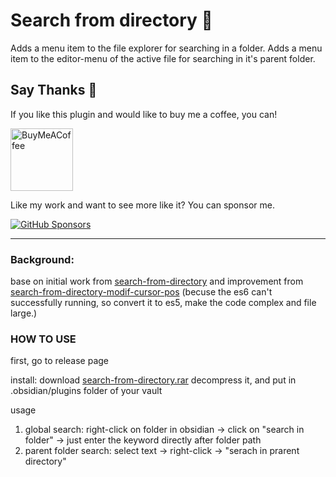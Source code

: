 # Search from directory 🔎

Adds a menu item to the file explorer for searching in a folder.
Adds a menu item to the editor-menu of the active file for searching in it's parent folder.

## Say Thanks 🙏

If you like this plugin and would like to buy me a coffee, you can!

[<img src="https://cdn.buymeacoffee.com/buttons/v2/default-violet.png" alt="BuyMeACoffee" width="100">](https://www.buymeacoffee.com/liamcain)

Like my work and want to see more like it? You can sponsor me.

[![GitHub Sponsors](https://img.shields.io/github/sponsors/liamcain?style=social)](https://github.com/sponsors/liamcain)

---

### Background:
base on initial work from [search-from-directory](https://github.com/liamcain/search-from-directory) and improvement from [search-from-directory-modif-cursor-pos](https://github.com/1C0D/search-from-directory-modif-cursor-pos)
(becuse the es6 can't successfully running, so convert it to es5, make the code complex and file large.)

### HOW TO USE
first, go to release page

install: download [search-from-directory.rar](https://github.com/justamanm/search-from-directory-modif-cursor-pos/releases/download/v0.0.1/search-from-directory.rar) decompress it, and put in .obsidian/plugins folder of your vault

usage
  1. global search: right-click on folder in obsidian -> click on "search in folder" -> just enter the keyword directly after folder path
  2. parent folder search: select text -> right-click -> "serach in prarent directory"

